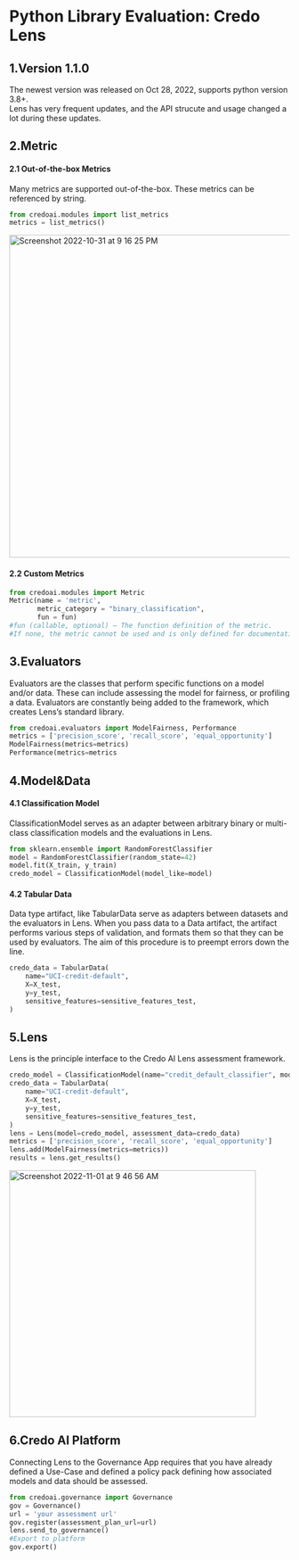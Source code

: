 # Python Library Evaluation: Credo Lens

## 1.Version 1.1.0
The newest version was released on Oct 28, 2022, supports python version 3.8+.   <br>
Lens has very frequent updates, and the API strucute and usage changed a lot during these updates. 


## 2.Metric
#### 2.1 Out-of-the-box Metrics
Many metrics are supported out-of-the-box. These metrics can be referenced by string.
```python
from credoai.modules import list_metrics
metrics = list_metrics()
```
<img width="579" alt="Screenshot 2022-10-31 at 9 16 25 PM" src="https://user-images.githubusercontent.com/75053989/199137698-e67fe9ec-4c99-432d-84ae-f09dca114817.png">

#### 2.2 Custom Metrics
```python
from credoai.modules import Metric
Metric(name = 'metric',
       metric_category = "binary_classification",
       fun = fun)
#fun (callable, optional) – The function definition of the metric. 
#If none, the metric cannot be used and is only defined for documentation purposes
```

## 3.Evaluators
Evaluators are the classes that perform specific functions on a model and/or data. These can include assessing the model for fairness, or profiling a data. Evaluators are constantly being added to the framework, which creates Lens’s standard library.
```python
from credoai.evaluators import ModelFairness, Performance
metrics = ['precision_score', 'recall_score', 'equal_opportunity']
ModelFairness(metrics=metrics)
Performance(metrics=metrics
```

## 4.Model&Data
#### 4.1 Classification Model
ClassificationModel serves as an adapter between arbitrary binary or multi-class classification models and the evaluations in Lens.
```python
from sklearn.ensemble import RandomForestClassifier
model = RandomForestClassifier(random_state=42)
model.fit(X_train, y_train)
credo_model = ClassificationModel(model_like=model)
```

#### 4.2 Tabular Data
Data type artifact, like TabularData serve as adapters between datasets and the evaluators in Lens. 
When you pass data to a Data artifact, the artifact performs various steps of validation, and formats them so that they can be used by evaluators. The aim of this procedure is to preempt errors down the line.
```python
credo_data = TabularData(
    name="UCI-credit-default",
    X=X_test,
    y=y_test,
    sensitive_features=sensitive_features_test,
)
```

## 5.Lens
Lens is the principle interface to the Credo AI Lens assessment framework.
```python
credo_model = ClassificationModel(name="credit_default_classifier", model_like=model)
credo_data = TabularData(
    name="UCI-credit-default",
    X=X_test,
    y=y_test,
    sensitive_features=sensitive_features_test,
)
lens = Lens(model=credo_model, assessment_data=credo_data)
metrics = ['precision_score', 'recall_score', 'equal_opportunity']
lens.add(ModelFairness(metrics=metrics))
results = lens.get_results()
```
<img width="443" alt="Screenshot 2022-11-01 at 9 46 56 AM" src="https://user-images.githubusercontent.com/75053989/199248370-7068387b-27ca-4917-89c3-a5c77cd609b0.png">


## 6.Credo AI Platform
Connecting Lens to the Governance App requires that you have already defined a Use-Case and defined a policy pack defining how associated models and data should be assessed.
```python
from credoai.governance import Governance
gov = Governance()
url = 'your assessment url'
gov.register(assessment_plan_url=url)
lens.send_to_governance()
#Export to platform
gov.export()
```


